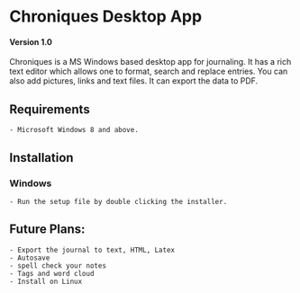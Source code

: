 # Chroniques Desktop App 
#### Version 1.0

Chroniques is a MS Windows based desktop app for journaling. It has a rich text editor which allows one to format, search and replace entries. You can also add pictures, links and text files. It can export the data to PDF.


## Requirements
    - Microsoft Windows 8 and above.
  
## Installation

### Windows
    - Run the setup file by double clicking the installer.


## Future Plans:

    - Export the journal to text, HTML, Latex
    - Autosave 
    - spell check your notes
    - Tags and word cloud
    - Install on Linux


